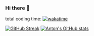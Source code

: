 ### Hi there 👋

total coding time:
[![wakatime](https://wakatime.com/badge/user/e7761a65-0dc5-4350-bdf9-85945dc46995.svg)](https://wakatime.com/@e7761a65-0dc5-4350-bdf9-85945dc46995)

[![GitHub Streak](https://streak-stats.demolab.com?user=akarpenko83&theme=dark&hide_border=true&date_format=j%20M%5B%20Y%5D&mode=weekly)](https://git.io/streak-stats) [![Anton's GitHub stats](https://github-readme-stats.vercel.app/api?username=akarpenko83)](https://github.com/anuraghazra/github-readme-stats)
